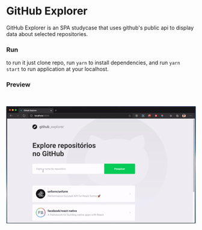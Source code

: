 # GitHub Explorer

GitHub Explorer is an SPA studycase that uses github's public api to display data about selected repositories.

### Run
to run it just clone repo, run `yarn` to install dependencies, and run `yarn start` to run application at your localhost.

### Preview

<br>

![Project 001](https://github.com/lucianodiisouza/rocketseat-github-explorer/blob/main/screenshots/preview.gif)
